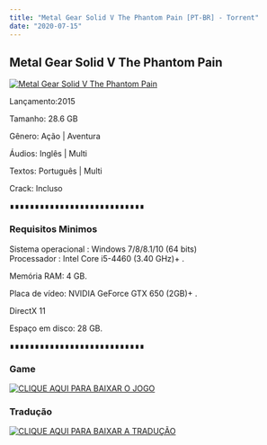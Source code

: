 ```yaml
---
title: "Metal Gear Solid V The Phantom Pain [PT-BR] - Torrent"
date: "2020-07-15"
---
```


## Metal Gear Solid V The Phantom Pain

[![](https://1.bp.blogspot.com/-n8CEQDT3hEM/XqufVSNNiBI/AAAAAAAAAnI/2dJtI_MgFy8oAA3cdLVigcXxTMxl9PwSQCLcBGAsYHQ/s640/Metal_Gear_Solid_V_The_Phantom_Pain_Game_HD_Wallpaper_05_1920x1080.jpg "Metal Gear Solid V The Phantom Pain")](https://1.bp.blogspot.com/-n8CEQDT3hEM/XqufVSNNiBI/AAAAAAAAAnI/2dJtI_MgFy8oAA3cdLVigcXxTMxl9PwSQCLcBGAsYHQ/s1600/Metal_Gear_Solid_V_The_Phantom_Pain_Game_HD_Wallpaper_05_1920x1080.jpg)

Lançamento:2015

Tamanho: 28.6 GB

Gênero: Ação | Aventura

Áudios: Inglês | Multi

Textos: Português | Multi

Crack: Incluso

∎∎∎∎∎∎∎∎∎∎∎∎∎∎∎∎∎∎∎∎∎∎∎∎∎∎∎

  

### Requisitos Minimos

Sistema operacional : Windows 7/8/8.1/10 (64 bits)  
Processador : Intel Core i5-4460 (3.40 GHz)+ . 

Memória RAM: 4 GB.

Placa de vídeo: NVIDIA GeForce GTX 650 (2GB)+ .

DirectX 11

Espaço em disco: 28 GB.

∎∎∎∎∎∎∎∎∎∎∎∎∎∎∎∎∎∎∎∎∎∎∎∎∎∎∎

### Game

[![](https://1.bp.blogspot.com/-qtMkGv5gL20/XnDXUMM72yI/AAAAAAAAAas/3fw4QW-wPxoIAhUyb7hjqQAA1Rvne5TmQCPcBGAYYCw/s320/MAGNET{ca9bad4f721d92abc13e060f4f8dd78be4bc2e3e6ae69d619fbd104809de1ad1}2BLINK.png "CLIQUE AQUI PARA BAIXAR O JOGO")](https://stfly.io/lmuX0wyGW)

### Tradução

[![](https://1.bp.blogspot.com/-qtMkGv5gL20/XnDXUMM72yI/AAAAAAAAAas/3fw4QW-wPxoIAhUyb7hjqQAA1Rvne5TmQCPcBGAYYCw/s320/MAGNET{ca9bad4f721d92abc13e060f4f8dd78be4bc2e3e6ae69d619fbd104809de1ad1}2BLINK.png "CLIQUE AQUI PARA BAIXAR A TRADUÇÃO")](https://stfly.io/xnxjoWmu)
